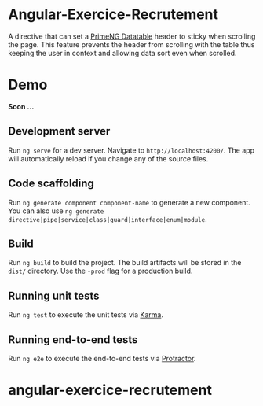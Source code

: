 # Angular-Exercice-Recrutement

A directive that can set a [PrimeNG Datatable](https://www.primefaces.org/primeng/#/datatable) header to sticky when scrolling the page. 
This feature prevents the header from scrolling with the table thus keeping the user in context and allowing data sort even when scrolled.


# Demo

**Soon ...**

## Development server

Run `ng serve` for a dev server. Navigate to `http://localhost:4200/`. The app will automatically reload if you change any of the source files.

## Code scaffolding

Run `ng generate component component-name` to generate a new component. You can also use `ng generate directive|pipe|service|class|guard|interface|enum|module`.

## Build

Run `ng build` to build the project. The build artifacts will be stored in the `dist/` directory. Use the `-prod` flag for a production build.

## Running unit tests

Run `ng test` to execute the unit tests via [Karma](https://karma-runner.github.io).

## Running end-to-end tests

Run `ng e2e` to execute the end-to-end tests via [Protractor](http://www.protractortest.org/).

# angular-exercice-recrutement
